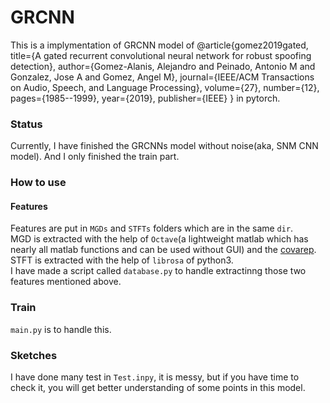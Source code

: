 # GRCNN


This is a implymentation of GRCNN model of @article{gomez2019gated,
  title={A gated recurrent convolutional neural network for robust spoofing detection},
  author={Gomez-Alanis, Alejandro and Peinado, Antonio M and Gonzalez, Jose A and Gomez, Angel M},
  journal={IEEE/ACM Transactions on Audio, Speech, and Language Processing},
  volume={27},
  number={12},
  pages={1985--1999},
  year={2019},
  publisher={IEEE}
} in pytorch.

### Status
Currently, I have finished the GRCNNs model without noise(aka, SNM CNN model). And I only finished the train part.

### How to use
#### Features
Features are put in `MGDs` and `STFTs` folders which are in the same `dir`.   
MGD is extracted with the help of `Octave`(a lightweight matlab which has nearly all matlab functions and can be used without GUI) and the [covarep](https://github.com/covarep/covarep).   
STFT is extracted with the help of `librosa` of python3.   
I have made a script called `database.py` to handle extractinng those two features mentioned above.

### Train
`main.py` is to handle this.

### Sketches
I have done many test in `Test.inpy`, it is messy, but if you have time to check it, you will get better understanding of some points in this model.

